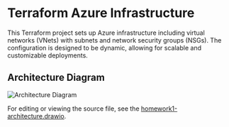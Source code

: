 # Terraform Azure Infrastructure

This Terraform project sets up Azure infrastructure including virtual networks (VNets) with subnets and network security groups (NSGs). The configuration is designed to be dynamic, allowing for scalable and customizable deployments.

## Architecture Diagram

![Architecture Diagram](images/homework1-architecture.png)

For editing or viewing the source file, see the [homework1-architecture.drawio](images/homework1-architecture.drawio).
